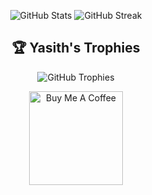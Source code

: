 <div align="center">
  
![GitHub Stats](https://github-readme-stats.vercel.app/api?username=yasithrashan&show_icons=true&theme=default&hide_border=true&count_private=true)
![GitHub Streak](https://github-readme-streak-stats.herokuapp.com/?user=yasithrashan&theme=default&hide_border=true)

</div>

<div align="center">
  
## 🏆 Yasith's Trophies

</div>

<div align="center">
  
![GitHub Trophies](https://github-profile-trophy.vercel.app/?username=yasithrashan&theme=flat&no-frame=true&no-bg=true&margin-w=4&row=2&column=5)

</div>

<div align="center">
  
<a href="https://www.buymeacoffee.com/yasithrashan"><img src="https://cdn.buymeacoffee.com/buttons/v2/default-yellow.png" width="150" alt="Buy Me A Coffee"></a>

</div>
